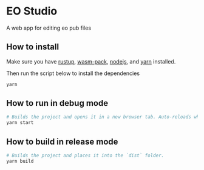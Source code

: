 # EO Studio
A web app for editing eo pub files

## How to install

Make sure you have [rustup](https://rustup.rs/),
[wasm-pack](https://rustwasm.github.io/wasm-pack/installer/),
[nodejs](https://nodejs.org/en/), and 
[yarn](https://yarnpkg.com/getting-started/install) installed.

Then run the script below to install the dependencies

```sh
yarn
```

## How to run in debug mode

```sh
# Builds the project and opens it in a new browser tab. Auto-reloads when the project changes.
yarn start
```

## How to build in release mode

```sh
# Builds the project and places it into the `dist` folder.
yarn build
```

